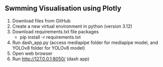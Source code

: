 ## Swmming Visualisation using Plotly

1. Download files from GitHub
2. Create a new virtual environment in python (version 3.12) 
3. Download requirements.txt file packages
	- pip install -r requirements.txt
4. Run dash_app.py (access mediapipe folder for mediapipe model, and YOLOv8 folder for YOLOv8 model)
5. Open web browser
6. Run http://127.0.0.1:8050/ (dash app)
